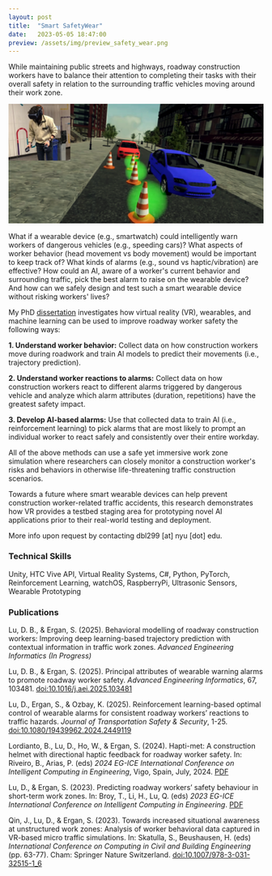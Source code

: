 ```yaml
---
layout: post
title:  "Smart SafetyWear"
date:   2023-05-05 18:47:00
preview: /assets/img/preview_safety_wear.png
---
```


While maintaining public streets and highways, roadway construction workers have to balance their attention to completing their tasks with their overall safety in relation to the surrounding traffic vehicles moving around their work zone.

![VR roadway work zone simulation](/assets/img/safety-wear/promo.png)

What if a wearable device (e.g., smartwatch) could intelligently warn workers of dangerous vehicles (e.g., speeding cars)? What aspects of worker behavior (head movement vs body movement) would be important to keep track of? What kinds of alarms (e.g., sound vs haptic/vibration) are effective? How could an AI, aware of a worker's current behavior and surrounding traffic, pick the best alarm to raise on the wearable device? And how can we safely design and test such a smart wearable device without risking workers' lives?

My PhD [dissertation](https://www.proquest.com/docview/3213689744) investigates how virtual reality (VR), wearables, and machine learning can be used to improve roadway worker safety the following ways:

 **1. Understand worker behavior:** Collect data on how construction workers move during roadwork and train AI models to predict their movements (i.e., trajectory prediction).

 **2. Understand worker reactions to alarms:** Collect data on how construction workers react to different alarms triggered by dangerous vehicle and analyze which alarm attributes (duration, repetitions) have the greatest safety impact.
 
 **3. Develop AI-based alarms:** Use that collected data to train AI (i.e., reinforcement learning) to pick alarms that are most likely to prompt an individual worker to react safely and consistently over their entire workday.

All of the above methods can use a safe yet immersive work zone simulation where researchers can closely monitor a construction worker's risks and behaviors in otherwise life-threatening traffic construction scenarios.

Towards a future where smart wearable devices can help prevent construction worker-related traffic accidents, this research demonstrates how VR provides a testbed staging area for prototyping novel AI applications prior to their real-world testing and deployment.
 
More info upon request by contacting dbl299 [at] nyu [dot] edu.

### Technical Skills

Unity, HTC Vive API, Virtual Reality Systems, C#, Python, PyTorch, Reinforcement Learning, watchOS, RaspberryPi, Ultrasonic Sensors, Wearable Prototyping

### Publications

Lu, D. B., & Ergan, S. (2025). Behavioral modelling of roadway construction workers: Improving deep learning-based trajectory prediction with contextual information in traffic work zones. *Advanced Engineering Informatics (In Progress)*

Lu, D. B., & Ergan, S. (2025). Principal attributes of wearable warning alarms to promote roadway worker safety. *Advanced Engineering Informatics*, 67, 103481. [doi:10.1016/j.aei.2025.103481](https://doi.org/10.1016/j.aei.2025.103481)

Lu, D., Ergan, S., & Ozbay, K. (2025). Reinforcement learning-based optimal control of wearable alarms for consistent roadway workers’ reactions to traffic hazards. *Journal of Transportation Safety & Security*, 1-25. [doi:10.1080/19439962.2024.2449119](https://doi.org/10.1080/19439962.2024.2449119)

Lordianto, B., Lu, D., Ho, W., & Ergan, S. (2024). Hapti-met: A construction helmet with directional haptic feedback for roadway worker safety. In: Riveiro, B., Arias, P. (eds) *2024 EG-ICE International Conference on Intelligent Computing in Engineering*, Vigo, Spain, July, 2024. [PDF](https://www.researchgate.net/profile/Daniel-Lu-21/publication/383456833_Hapti-met_A_Construction_Helmet_with_Directional_Haptic_Feedback_for_Roadway_Worker_Safety/links/66ce1eb6b1606e24c2a3c6d1/Hapti-met-A-Construction-Helmet-with-Directional-Haptic-Feedback-for-Roadway-Worker-Safety.pdf)

Lu, D., & Ergan, S. (2023). Predicting roadway workers’ safety behaviour in short-term work zones. In: Broy, T., Li, H., Lu, Q. (eds) *2023 EG-ICE International Conference on Intelligent Computing in Engineering*. [PDF](https://www.ucl.ac.uk/bartlett/sites/bartlett/files/predicting_roadway_workers_safety_behaviour_in_short-term_work_zones.pdf)

Qin, J., Lu, D., & Ergan, S. (2023). Towards increased situational awareness at unstructured work zones: Analysis of worker behavioral data captured in VR-based micro traffic simulations. In: Skatulla, S., Beushausen, H. (eds) *International Conference on Computing in Civil and Building Engineering* (pp. 63-77). Cham: Springer Nature Switzerland. [doi:10.1007/978-3-031-32515-1_6](https://doi.org/10.1007/978-3-031-32515-1_6)